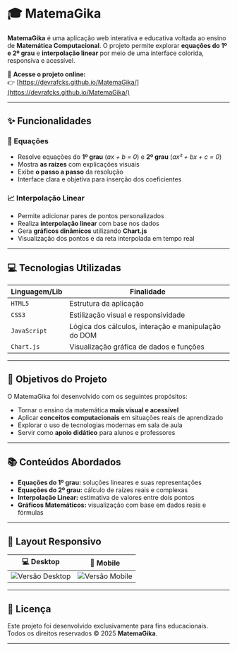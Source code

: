 # 🎓 MatemaGika

**MatemaGika** é uma aplicação web interativa e educativa voltada ao ensino de **Matemática Computacional**. O projeto permite explorar **equações do 1º e 2º grau** e **interpolação linear** por meio de uma interface colorida, responsiva e acessível.

🔗 **Acesse o projeto online:**  
👉 [https://devrafcks.github.io/MatemaGika/](https://devrafcks.github.io/MatemaGika/)

---

## ✨ Funcionalidades

### 🔢 Equações
- Resolve equações do **1º grau** (_ax + b = 0_) e **2º grau** (_ax² + bx + c = 0_)
- Mostra **as raízes** com explicações visuais
- Exibe **o passo a passo** da resolução
- Interface clara e objetiva para inserção dos coeficientes

### 📈 Interpolação Linear
- Permite adicionar pares de pontos personalizados
- Realiza **interpolação linear** com base nos dados
- Gera **gráficos dinâmicos** utilizando **Chart.js**
- Visualização dos pontos e da reta interpolada em tempo real

---

## 💻 Tecnologias Utilizadas

| Linguagem/Lib | Finalidade |
|---------------|------------|
| `HTML5`       | Estrutura da aplicação |
| `CSS3`        | Estilização visual e responsividade |
| `JavaScript`  | Lógica dos cálculos, interação e manipulação do DOM |
| `Chart.js`    | Visualização gráfica de dados e funções |

---

## 🎯 Objetivos do Projeto

O MatemaGika foi desenvolvido com os seguintes propósitos:

- Tornar o ensino da matemática **mais visual e acessível**
- Aplicar **conceitos computacionais** em situações reais de aprendizado
- Explorar o uso de tecnologias modernas em sala de aula
- Servir como **apoio didático** para alunos e professores

---

## 📚 Conteúdos Abordados

- **Equações do 1º grau:** soluções lineares e suas representações
- **Equações do 2º grau:** cálculo de raízes reais e complexas
- **Interpolação Linear:** estimativa de valores entre dois pontos
- **Gráficos Matemáticos:** visualização com base em dados reais e fórmulas

---

## 📱 Layout Responsivo

| 💻 Desktop | 📱 Mobile |
|-----------|-----------|
| ![Versão Desktop](https://github.com/user-attachments/assets/f225908f-7cfa-4288-a8d8-e3f75cd407a4) | ![Versão Mobile](https://github.com/user-attachments/assets/d4a6bcbf-e3b7-483b-b9f7-3fe2b2f2379f) |

---

## 📝 Licença

Este projeto foi desenvolvido exclusivamente para fins educacionais.  
Todos os direitos reservados © 2025 **MatemaGika**.

---

